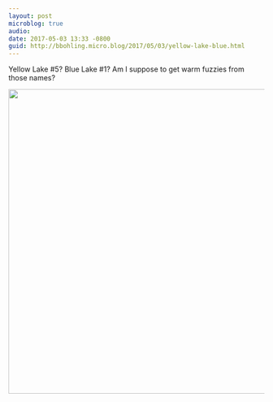 ```yaml
---
layout: post
microblog: true
audio: 
date: 2017-05-03 13:33 -0800
guid: http://bbohling.micro.blog/2017/05/03/yellow-lake-blue.html
---
```

Yellow Lake #5? Blue Lake #1? Am I suppose to get warm fuzzies from those names?

<img src="http://bbohling.micro.blog/uploads/2017/6634750fd3.jpg" width="600" height="600" style="height: auto" />
